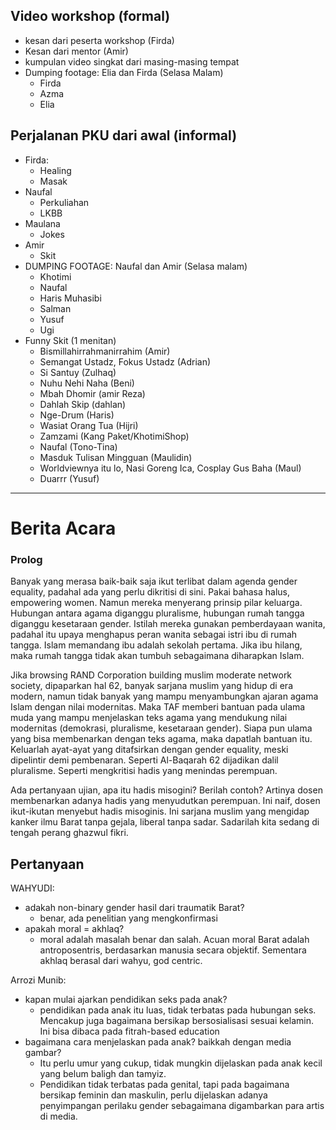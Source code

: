## Video workshop (formal)
- kesan dari peserta workshop (Firda)
- Kesan dari mentor (Amir)
- kumpulan video singkat dari masing-masing tempat 
- Dumping footage: Elia dan Firda (Selasa Malam)
	- Firda
	- Azma
	- Elia


## Perjalanan PKU dari awal (informal)
- Firda: 
	- Healing
	- Masak
- Naufal
	- Perkuliahan
	- LKBB
- Maulana
	- Jokes
- Amir
	- Skit
- DUMPING FOOTAGE: Naufal dan Amir (Selasa malam)
	- Khotimi
	- Naufal
	- Haris Muhasibi
	- Salman
	- Yusuf
	- Ugi
- Funny Skit (1 menitan)
	- Bismillahirrahmanirrahim (Amir)
	- Semangat Ustadz, Fokus Ustadz (Adrian)
	- Si Santuy (Zulhaq)
	- Nuhu Nehi Naha (Beni)
	- Mbah Dhomir (amir Reza)
	- Dahlah Skip (dahlan)
	- Nge-Drum (Haris)
	- Wasiat Orang Tua (Hijri)
	- Zamzami (Kang Paket/KhotimiShop)
	- Naufal (Tono-Tina)
	- Masduk Tulisan Mingguan (Maulidin)
	- Worldviewnya itu lo, Nasi Goreng Ica, Cosplay Gus Baha (Maul)
	- Duarrr (Yusuf)

---
# Berita Acara
### Prolog
Banyak yang merasa baik-baik saja ikut terlibat dalam agenda gender equality, padahal ada yang perlu dikritisi di sini. Pakai bahasa halus, empowering women. Namun mereka menyerang prinsip pilar keluarga. Hubungan antara agama diganggu pluralisme, hubungan rumah tangga diganggu kesetaraan gender. Istilah mereka gunakan pemberdayaan wanita, padahal itu upaya menghapus peran wanita sebagai istri ibu di rumah tangga. Islam memandang ibu adalah sekolah pertama. Jika ibu hilang, maka rumah tangga tidak akan tumbuh sebagaimana diharapkan Islam.

Jika browsing RAND Corporation building muslim moderate network society, dipaparkan hal 62, banyak sarjana muslim yang hidup di era modern, namun tidak banyak yang mampu menyambungkan ajaran agama Islam dengan nilai modernitas. Maka TAF memberi bantuan pada ulama muda yang mampu menjelaskan teks agama yang mendukung nilai modernitas (demokrasi, pluralisme, kesetaraan gender). Siapa pun ulama yang bisa membenarkan dengan teks agama, maka dapatlah bantuan itu. Keluarlah ayat-ayat yang ditafsirkan dengan gender equality, meski dipelintir demi pembenaran. Seperti Al-Baqarah 62 dijadikan dalil pluralisme. Seperti mengkritisi hadis yang menindas perempuan.

Ada pertanyaan ujian, apa itu hadis misogini? Berilah contoh? Artinya dosen membenarkan adanya hadis yang menyudutkan perempuan. Ini naif, dosen ikut-ikutan menyebut hadis misoginis. Ini sarjana muslim yang mengidap kanker ilmu Barat tanpa gejala, liberal tanpa sadar.  Sadarilah kita sedang di tengah perang ghazwul fikri.

## Pertanyaan
WAHYUDI:
- adakah non-binary gender hasil dari traumatik Barat?
	- benar, ada penelitian yang mengkonfirmasi
- apakah moral = akhlaq?
	- moral adalah masalah benar dan salah. Acuan moral Barat adalah antroposentris, berdasarkan manusia secara objektif. Sementara akhlaq berasal dari wahyu, god centric.

Arrozi Munib:
- kapan mulai ajarkan pendidikan seks pada anak? 
	- pendidikan pada anak itu luas, tidak terbatas pada hubungan seks. Mencakup juga bagaimana bersikap bersosialisasi sesuai kelamin. Ini bisa dibaca pada fitrah-based education
- bagaimana cara menjelaskan pada anak? baikkah dengan media gambar?
	- Itu perlu umur yang cukup, tidak mungkin dijelaskan pada anak kecil yang belum baligh dan tamyiz. 
	- Pendidikan tidak terbatas pada genital, tapi pada bagaimana bersikap feminin dan maskulin, perlu dijelaskan adanya penyimpangan perilaku gender sebagaimana digambarkan para artis di media.

